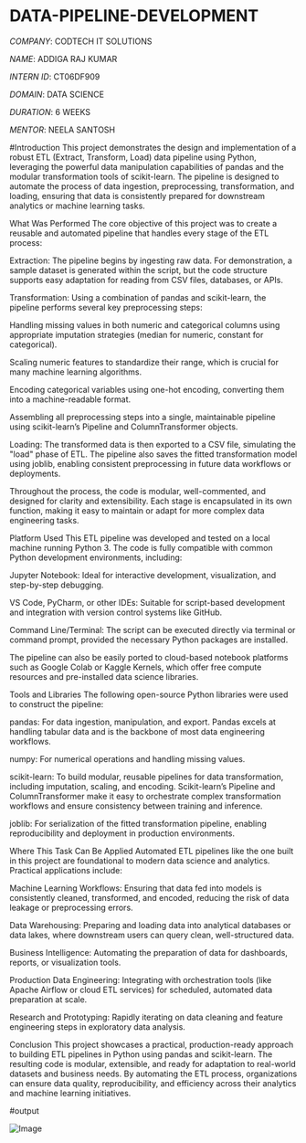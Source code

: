 # DATA-PIPELINE-DEVELOPMENT

*COMPANY*: CODTECH IT SOLUTIONS

*NAME*: ADDIGA RAJ KUMAR

*INTERN ID*: CT06DF909

*DOMAIN*: DATA SCIENCE

*DURATION*: 6 WEEKS

*MENTOR*: NEELA SANTOSH

#Introduction
This project demonstrates the design and implementation of a robust ETL (Extract, Transform, Load) data pipeline using Python, leveraging the powerful data manipulation capabilities of pandas and the modular transformation tools of scikit-learn. The pipeline is designed to automate the process of data ingestion, preprocessing, transformation, and loading, ensuring that data is consistently prepared for downstream analytics or machine learning tasks.

What Was Performed
The core objective of this project was to create a reusable and automated pipeline that handles every stage of the ETL process:

Extraction: The pipeline begins by ingesting raw data. For demonstration, a sample dataset is generated within the script, but the code structure supports easy adaptation for reading from CSV files, databases, or APIs.

Transformation: Using a combination of pandas and scikit-learn, the pipeline performs several key preprocessing steps:

Handling missing values in both numeric and categorical columns using appropriate imputation strategies (median for numeric, constant for categorical).

Scaling numeric features to standardize their range, which is crucial for many machine learning algorithms.

Encoding categorical variables using one-hot encoding, converting them into a machine-readable format.

Assembling all preprocessing steps into a single, maintainable pipeline using scikit-learn’s Pipeline and ColumnTransformer objects.

Loading: The transformed data is then exported to a CSV file, simulating the "load" phase of ETL. The pipeline also saves the fitted transformation model using joblib, enabling consistent preprocessing in future data workflows or deployments.

Throughout the process, the code is modular, well-commented, and designed for clarity and extensibility. Each stage is encapsulated in its own function, making it easy to maintain or adapt for more complex data engineering tasks.

Platform Used
This ETL pipeline was developed and tested on a local machine running Python 3. The code is fully compatible with common Python development environments, including:

Jupyter Notebook: Ideal for interactive development, visualization, and step-by-step debugging.

VS Code, PyCharm, or other IDEs: Suitable for script-based development and integration with version control systems like GitHub.

Command Line/Terminal: The script can be executed directly via terminal or command prompt, provided the necessary Python packages are installed.

The pipeline can also be easily ported to cloud-based notebook platforms such as Google Colab or Kaggle Kernels, which offer free compute resources and pre-installed data science libraries.

Tools and Libraries
The following open-source Python libraries were used to construct the pipeline:

pandas: For data ingestion, manipulation, and export. Pandas excels at handling tabular data and is the backbone of most data engineering workflows.

numpy: For numerical operations and handling missing values.

scikit-learn: To build modular, reusable pipelines for data transformation, including imputation, scaling, and encoding. Scikit-learn’s Pipeline and ColumnTransformer make it easy to orchestrate complex transformation workflows and ensure consistency between training and inference.

joblib: For serialization of the fitted transformation pipeline, enabling reproducibility and deployment in production environments.

Where This Task Can Be Applied
Automated ETL pipelines like the one built in this project are foundational to modern data science and analytics. Practical applications include:

Machine Learning Workflows: Ensuring that data fed into models is consistently cleaned, transformed, and encoded, reducing the risk of data leakage or preprocessing errors.

Data Warehousing: Preparing and loading data into analytical databases or data lakes, where downstream users can query clean, well-structured data.

Business Intelligence: Automating the preparation of data for dashboards, reports, or visualization tools.

Production Data Engineering: Integrating with orchestration tools (like Apache Airflow or cloud ETL services) for scheduled, automated data preparation at scale.

Research and Prototyping: Rapidly iterating on data cleaning and feature engineering steps in exploratory data analysis.

Conclusion
This project showcases a practical, production-ready approach to building ETL pipelines in Python using pandas and scikit-learn. The resulting code is modular, extensible, and ready for adaptation to real-world datasets and business needs. By automating the ETL process, organizations can ensure data quality, reproducibility, and efficiency across their analytics and machine learning initiatives.

#output

![Image](https://github.com/user-attachments/assets/e15dfc9f-ce42-463d-b1be-f563cc4aaea0)
